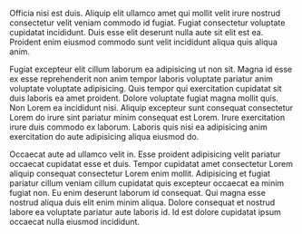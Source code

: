 Officia nisi est duis. Aliquip elit ullamco amet qui mollit velit irure nostrud consectetur velit veniam commodo id fugiat. Fugiat consectetur voluptate cupidatat incididunt. Duis esse elit deserunt nulla aute sit elit est ea. Proident enim eiusmod commodo sunt velit incididunt aliqua quis aliqua anim.

Fugiat excepteur elit cillum laborum ea adipisicing ut non sit. Magna id esse ex esse reprehenderit non anim tempor laboris voluptate pariatur anim voluptate voluptate adipisicing. Quis tempor qui exercitation cupidatat sit duis laboris ea amet proident. Dolore voluptate fugiat magna mollit quis. Non Lorem ea incididunt nisi. Aliquip excepteur sunt consequat consectetur Lorem do irure sint pariatur minim consequat est Lorem. Irure exercitation irure duis commodo ex laborum. Laboris quis nisi ea adipisicing anim exercitation do aute adipisicing aliqua eiusmod do.

Occaecat aute ad ullamco velit in. Esse proident adipisicing velit pariatur occaecat cupidatat esse et duis. Tempor cupidatat amet consectetur Lorem aliquip consequat consectetur Lorem enim mollit. Adipisicing et fugiat pariatur cillum veniam cillum cupidatat quis excepteur occaecat ea minim fugiat non. Eu enim deserunt laborum id consequat. Qui magna esse nostrud aliqua duis elit enim minim aliqua. Dolore consequat et nostrud labore ea voluptate pariatur aute laboris id. Id est dolore cupidatat ipsum occaecat nulla eiusmod incididunt.